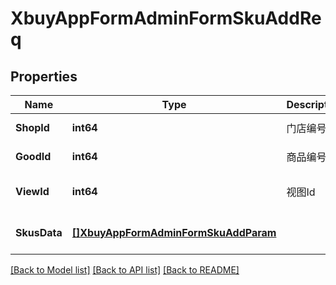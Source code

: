 # XbuyAppFormAdminFormSkuAddReq

## Properties
Name | Type | Description | Notes
------------ | ------------- | ------------- | -------------
**ShopId** | **int64** | 门店编号 | [default to null]
**GoodId** | **int64** | 商品编号 | [default to null]
**ViewId** | **int64** | 视图Id | [optional] [default to null]
**SkusData** | [**[]XbuyAppFormAdminFormSkuAddParam**](xbuy.app.form.adminForm.SkuAddParam.md) |  | [optional] [default to null]

[[Back to Model list]](../README.md#documentation-for-models) [[Back to API list]](../README.md#documentation-for-api-endpoints) [[Back to README]](../README.md)

